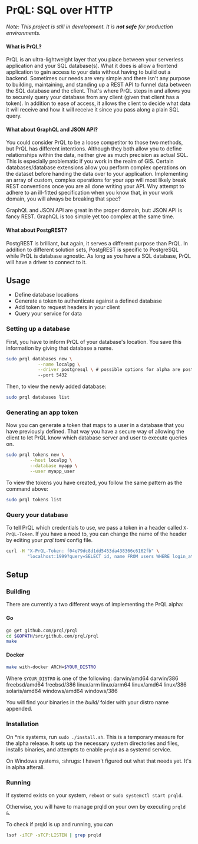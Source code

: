 # PrQL: SQL over HTTP

_Note: This project is still in development. It is __not safe__ for production environments._

#### What is PrQL?

PrQL is an ultra-lightweight layer that you place between your serverless application and your SQL database(s). 
What it does is allow a frontend application to gain access to your data without having to build out a backend.
Sometimes our needs are very simple and there isn't any purpose to building, maintaining, and standing up a REST API
to funnel data between the SQL database and the client. That's where PrQL steps in and allows you to securely query
your database from any client (given that client has a token). In addition to ease of access, it allows the client to
decide what data it will receive and how it will receive it since you pass along a plain SQL query.

#### What about GraphQL and JSON API?

You could consider PrQL to be a loose competitor to those two methods, but PrQL has different intentions. Although they 
both allow you to define relationships within the data, neither give as much precision as actual SQL. This is especially
problematic if you work in the realm of GIS. Certain databases/database extensions allow you perform complex operations on 
the dataset before handing the data over to your application. Implementing an array of custom, complex operations for your 
app will most likely break REST conventions once you are all done writing your API. Why attempt to adhere to an ill-fitted 
specification when you know that, in your work domain, you will always be breaking that spec?

GraphQL and JSON API are great in the proper domain, but: JSON API is fancy REST. GraphQL is too simple yet too complex at 
the same time.

#### What about PostgREST?

PostgREST is brilliant, but again, it serves a different purpose than PrQL. In addition to different solution sets, PostgREST
is specific to PostgreSQL while PrQL is database agnostic. As long as you have a SQL database, PrQL will have a driver to 
connect to it. 


## Usage

- Define database locations
- Generate a token to authenticate against a defined database
- Add token to request headers in your client
- Query your service for data


### Setting up a database

First, you have to inform PrQL of your database's location. You save this information by giving that database a name.

```sh
sudo prql databases new \
            --name localpg \
            --driver postgresql \ # possible options for alpha are postgresql and mysql
            --port 5432
```

Then, to view the newly added database:
```sh
sudo prql databases list
```


### Generating an app token

Now you can generate a token that maps to a user in a database that you have previously defined. That way you have a 
secure way of allowing the client to let PrQL know which database server and user to execute queries on.

```sh
sudo prql tokens new \
         --host localpg \
         --database myapp \
         --user myapp_user
```

To view the tokens you have created, you follow the same pattern as the command above:
```sh
sudo prql tokens list
```

### Query your database

To tell PrQL which credentials to use, we pass a token in a header called `X-PrQL-Token`. If you have a need to, 
you can change the name of the header by editing your _prql.toml_ config file.

```sh
curl -H "X-PrQL-Token: f04e79dc8d1dd5453da438366c6162fb" \
        "localhost:1999?query=SELECT id, name FROM users WHERE login_attempts > 3"
```


## Setup

### Building

There are currently a two different ways of implementing the PrQL alpha:

#### Go

```sh
go get github.com/prql/prql
cd $GOPATH/src/github.com/prql/prql
make
```

#### Docker

```sh
make with-docker ARCH=$YOUR_DISTRO
```
Where `$YOUR_DISTRO` is one of the following: darwin/amd64 darwin/386 freebsd/amd64 freebsd/386 linux/arm linux/arm64 linux/amd64 linux/386 solaris/amd64 windows/amd64 windows/386

You will find your binaries in the _build/_ folder with your distro name appended.

### Installation

On *nix systems, run `sudo ./install.sh`. This is a temporary measure for the alpha release. It sets up the necessary
system directories and files, installs binaries, and attempts to enable `prqld` as a systemd service.

On Windows systems, :shrugs: I haven't figured out what that needs yet. It's in alpha afterall.

### Running

If systemd exists on your system, `reboot` or `sudo systemctl start prqld`.

Otherwise, you will have to manage prqld on your own by executing `prqld &`.

To check if prqld is up and running, you can 
```sh
lsof -iTCP -sTCP:LISTEN | grep prqld
```
